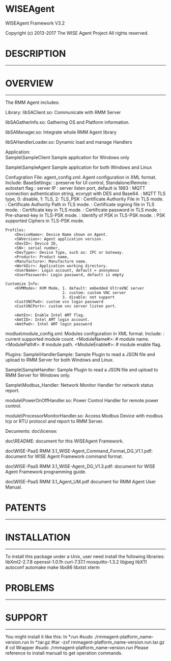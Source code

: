 # WISEAgent
WISEAgent Framework V3.2

 Copyright (c) 2013-2017 The WISE Agent Project
 All rights reserved.

 # DESCRIPTION
 -----------

 

 # OVERVIEW
 --------

 The RMM Agent includes:
 
Library:
 libSAClient.so:
     Communicate with RMM Server
	 
 libSAGatherInfo.so:
     Gathering OS and Platform information.
	 
 libSAManager.so:
	 Integrate whole RMM Agent library
	 
 libSAHandlerLoader.so:
	 Dynamic load and manage Handlers

Application:     
 Sample\SampleClient
     Sample application for Windows only
     
 Sample\SampleAgent
     Sample application for both Windows and Linux
     
Confugration File: 
 agent_config.xml:
     Agent configuration in XML format. Include:
	 BaseSettings:
    <RunMode>: preserve for UI control, Standalone/Remote
	  <AutoStart>: autostart flag
    <ServerIP>: server IP
		<ServerPort>: server listen port, default is 1883
		<ConnAuth>: MQTT connection authentication string, ecvrypt with DES and Base64.
		<TLSType>: MQTT TLS type, 0: disable, 1: TLS, 2: TLS_PSK
		<CAFile>: Certificate Authority File in TLS mode.
		<CAPath>: Certificate Authority Path in TLS mode.
		<CertFile>: Certificate signing file in TLS mode.
		<KeyFile>: Certificate key in TLS mode.
		<CertPW>: Certificate password in TLS mode.
		<PSK>: Pre-shared-key in TLS-PSK mode.
		<PSKIdentify>: Identify of PSK in TLS-PSK mode.
		<PSKCiphers>: PSK supported Ciphers in TLS-PSK mode.
		
	Profiles:
		<DeviceName>: Device Name shown on Agent.
		<SWVersion>: Agent application version.
		<DevID>: Device ID,
		<SN>: serial number,
		<DevType>: Device Type, such as: IPC or Gateway.
		<Product>: Product name,
		<Manufacture>: Manufacture name.
		<WorkDir>: Application working directory.
		<UserName>: Login account, default = anonymous
		<UserPassword>: Login password, default is empty
	
	Customize Info:
		<KVMMode>: KVM Mode, 1. default: embedded UltraVNC server
							 2. custom: custom VNC server
							 3. disable: not support
		<CustVNCPwd>: custom vcn login password
		<CustVNCPort>: custom vnc server listen port.
		
		<AmtEn>: Enable Intel AMT flag.
		<AmtID>: Intel AMT login account.
		<AmtPwd>: Intel AMT login password
	
	
 modlue\module_config.xml:
     Modules configuration in XML format. Include:
     <ModuleNum>: current supported module count.
     <ModuleName#>: # module name.
     <ModulePath#>: # module path.
     <ModuleEnable#>: # module enable flag.

Plugins:
 Sample\HandlerSample:
     Sample Plugin to read a JSON file and upload to RMM Server for both Windows and Linux.

 Sample\SampleHandler:
     Sample Plugin to read a JSON file and upload to RMM Server for Windows only.
	 
 Sample\Modbus_Handler:
     Network Monitor Handler for network status report.
	 
 module\PowerOnOffHandler.so:
     Power Control Handler for remote power control.
	 
 module\ProcessorMonitorHandler.so:
     Access Modbus Device with modbus tcp or RTU protocol and report to RMM Server.
	 
Decuments:
 doc\license:
     	 
 doc\README:
     document for this WISEAgent Framework.
	 
 doc\WISE-PaaS RMM 3.1_WISE-Agent_Command_Format_DG_V1.1.pdf:
     document for WISE Agent Framework command format.
	 
 doc\WISE-PaaS RMM 3.1_WISE-Agent_DG_V1.3.pdf:
     document for WISE Agent Framework programming guide.
	 
 doc\WISE-PaaS RMM 3.1_Agent_UM.pdf
     document for RMM Agent User Manual. 
	 
 # PATENTS
 -------

 

 # INSTALLATION
 ------------

 To install this package under a Unix, user need install the following libraries:
   libXml2-2.7.8
   openssl-1.0.1h
   curl-7.37.1
   mosquitto-1.3.2
   libjpeg
   libX11
   autoconf
   automake
   make
   libx86
   libxtst
   xterm

	
 # PROBLEMS
 --------


 # SUPPORT
 -------

 You might install it like this:
 In *.run
	#sudo ./rmmagent-platform_name-version.run
In *.tar.gz
	#tar -zxf rmmagent-platform_name-version.run.tar.gz
	# cd Wrapper
	#sudo ./rmmagent-platform_name-version.run
 Please reference to install manuall to get operation commands. 
